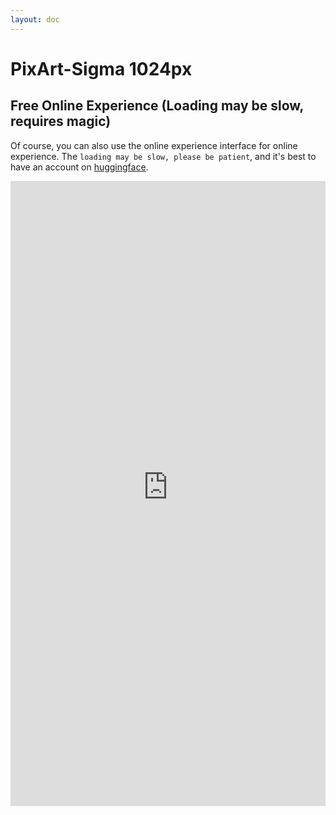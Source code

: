 ```yaml
---
layout: doc
---
```


# PixArt-Sigma 1024px

## Free Online Experience (Loading may be slow, requires magic)

Of course, you can also use the online experience interface for online experience. The `loading may be slow, please be patient`, and it's best to have an account on [huggingface](https://huggingface.co/). 

<iframe
	src="https://pixart-alpha-pixart-sigma.hf.space"
	frameborder="0"
	width="100%"
	height="1000"
></iframe>